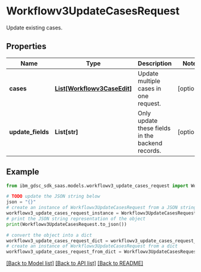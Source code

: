 # Workflowv3UpdateCasesRequest

Update existing cases.

## Properties

Name | Type | Description | Notes
------------ | ------------- | ------------- | -------------
**cases** | [**List[Workflowv3CaseEdit]**](Workflowv3CaseEdit.md) | Update multiple cases in one request. | [optional] 
**update_fields** | **List[str]** | Only update these fields in the backend records. | [optional] 

## Example

```python
from ibm_gdsc_sdk_saas.models.workflowv3_update_cases_request import Workflowv3UpdateCasesRequest

# TODO update the JSON string below
json = "{}"
# create an instance of Workflowv3UpdateCasesRequest from a JSON string
workflowv3_update_cases_request_instance = Workflowv3UpdateCasesRequest.from_json(json)
# print the JSON string representation of the object
print(Workflowv3UpdateCasesRequest.to_json())

# convert the object into a dict
workflowv3_update_cases_request_dict = workflowv3_update_cases_request_instance.to_dict()
# create an instance of Workflowv3UpdateCasesRequest from a dict
workflowv3_update_cases_request_from_dict = Workflowv3UpdateCasesRequest.from_dict(workflowv3_update_cases_request_dict)
```
[[Back to Model list]](../README.md#documentation-for-models) [[Back to API list]](../README.md#documentation-for-api-endpoints) [[Back to README]](../README.md)


